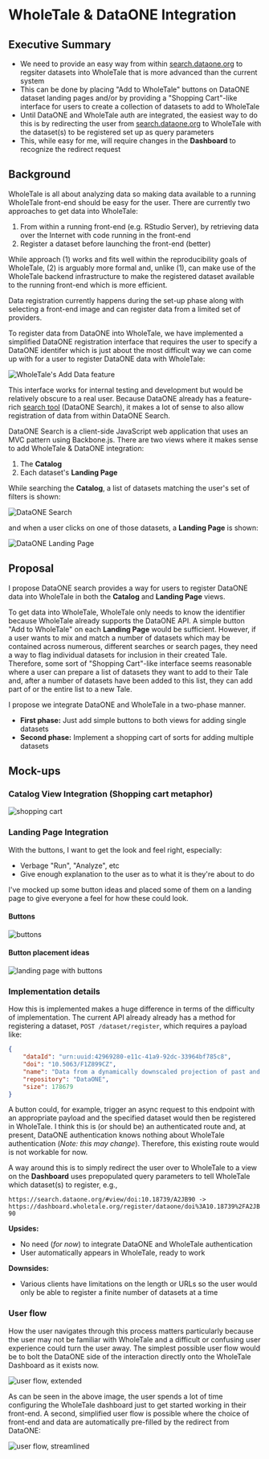 # WholeTale & DataONE Integration

## Executive Summary

- We need to provide an easy way from within [search.dataone.org](https://search.dataone.org) to regsiter datasets into WholeTale that is more advanced than the current system
- This can be done by placing "Add to WholeTale" buttons on DataONE dataset landing pages and/or by providing a "Shopping Cart"-like interface for users to create a collection of datasets to add to WholeTale
- Until DataONE and WholeTale auth are integrated, the easiest way to do this is by redirecting the user from [search.dataone.org](https://search.dataone.org) to WholeTale with the dataset(s) to be registered set up as query parameters
- This, while easy for me, will require changes in the **Dashboard** to recognize the redirect request

## Background

WholeTale is all about analyzing data so making data available to a running WholeTale front-end should be easy for the user.
There are currently two approaches to get data into WholeTale:

1. From within a running front-end (e.g. RStudio Server), by retrieving data over the Internet with code running in the front-end
2. Register a dataset before launching the front-end (better)

While approach (1) works and fits well within the reproducibility goals of WholeTale, (2) is arguably more formal and, unlike (1), can make use of the WholeTale backend infrastructure to make the registered dataset available to the running front-end which is more efficient.

Data registration currently happens during the set-up phase along with selecting a front-end image and can register data from a limited set of providers.

To register data from DataONE into WholeTale, we have implemented a simplified DataONE registration interface that requires the user to specify a DataONE identifer which is just about the most difficult way we can come up with for a user to register DataONE data with WholeTale:

![WholeTale's Add Data feature](images/wt-add-data.png)

This interface works for internal testing and development but would be relatively obscure to a real user.
Because DataONE already has a feature-rich [search tool](https://search.dataone.org) (DataONE Search), it makes a lot of sense to also allow registration of data from within DataONE Search.

DataONE Search is a client-side JavaScript web application that uses an MVC pattern using Backbone.js.
There are two views where it makes sense to add WholeTale & DataONE integration:

1. The **Catalog**
2. Each dataset's **Landing Page**

While searching the **Catalog**, a list of datasets matching the user's set of filters is shown:

![DataONE Search](./images/dataone_search.png)

and when a user clicks on one of those datasets, a **Landing Page** is shown:

![DataONE Landing Page](./images/dataone_landing_page.png)

## Proposal

I propose DataONE search provides a way for users to register DataONE data into WholeTale in both the **Catalog** and **Landing Page** views.

To get data into WholeTale, WholeTale only needs to know the identifier because WholeTale already supports the DataONE API. 
A simple button "Add to WholeTale" on each **Landing Page** would be sufficient.
However, if a user wants to mix and match a number of datasets which may be contained across numerous, different searches or search pages, they need a way to flag individual datasets for inclusion in their created Tale.
Therefore, some sort of "Shopping Cart"-like interface seems reasonable where a user can prepare a list of datasets they want to add to their Tale and, after a number of datasets have been added to this list, they can add part of or the entire list to a new Tale.

I propose we integrate DataONE and WholeTale in a two-phase manner.

- **First phase:** Just add simple buttons to both views for adding single datasets
- **Second phase:** Implement a shopping cart of sorts for adding multiple datasets

## Mock-ups

### Catalog View Integration (Shopping cart metaphor)

![shopping cart](images/shopping-cart.png)

### Landing Page Integration

With the buttons, I want to get the look and feel right, especially:

- Verbage "Run", "Analyze", etc
- Give enough explanation to the user as to what it is they're about to do

I've mocked up some button ideas and placed some of them on a landing page to give everyone a feel for how these could look.

#### Buttons

![buttons](images/buttons.png)

#### Button placement ideas

![landing page with buttons](images/package_view_branded.png)

### Implementation details

How this is implemented makes a huge difference in terms of the difficulty of implementation.
The current API already already has a method for registering a dataset, `POST /dataset/register`, which requires a payload like:

```json
{
    "dataId": "urn:uuid:42969280-e11c-41a9-92dc-33964bf785c8",
    "doi": "10.5063/F1Z899CZ",
    "name": "Data from a dynamically downscaled projection of past and future microclimates covering North America from 1980-1999 and 2080-2099",
    "repository": "DataONE",
    "size": 178679
}
```

A button could, for example, trigger an async request to this endpoint with an appropriate payload and the specified dataset would then be registered in WholeTale.
I think this is (or should be) an authenticated route and, at present, DataONE authentication knows nothing about WholeTale authentication (*Note: this may change*).
Therefore, this existing route would is not workable for now.

A way around this is to simply redirect the user over to WholeTale to a view on the **Dashboard** uses prepopulated query parameters to tell WholeTale which dataset(s) to register, e.g.,

`https://search.dataone.org/#view/doi:10.18739/A2JB90 -> https://dashboard.wholetale.org/register/dataone/doi%3A10.18739%2FA2JB90`

**Upsides:**

- No need (*for now*) to integrate DataONE and WholeTale authentication
- User automatically appears in WholeTale, ready to work

**Downsides:**

- Various clients have limitations on the length or URLs so the user would only be able to register a finite number of datasets at a time

### User flow

How the user navigates through this process matters particularly because the user may not be familiar with WholeTale and a difficult or confusing user experience could turn the user away. The simplest possible user flow would be to bolt the DataONE side of the interaction directly onto the WholeTale Dashboard as it exists now.

![user flow, extended](images/user-flow_extended.png)

As can be seen in the above image, the user spends a lot of time configuring the WholeTale dashboard just to get started working in their front-end.
A second, simplified user flow is possible where the choice of front-end and data are automatically pre-filled by the redirect from DataONE:

![user flow, streamlined](images/user-flow_streamlined.png)
